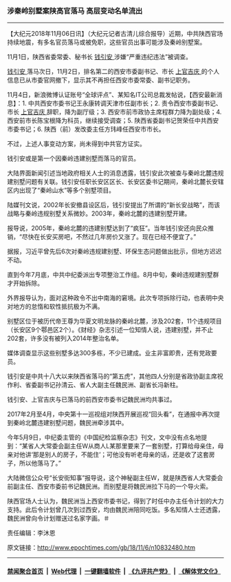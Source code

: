 ### 涉秦岭别墅案陕高官落马 高层变动名单流出
------------------------

<p>
 【大纪元2018年11月06日讯】（大纪元记者古清儿综合报导）近期，中共陕西官场持续地震，有多名官员落马或被免职，这些官员出事可能涉及秦岭别墅案。
</p>
<p>
 11月1日，陕西省委常委、秘书长
 <a href="http://www.epochtimes.com/gb/tag/%E9%92%B1%E5%BC%95%E5%AE%89.html">
  钱引安
 </a>
 涉嫌“严重违纪违法”被调查。
</p>
<p>
 <a href="http://www.epochtimes.com/gb/tag/%E9%92%B1%E5%BC%95%E5%AE%89.html">
  钱引安
 </a>
 落马次日，11月2日，排名第二的西安市委副书记、市长
 <a href="http://www.epochtimes.com/gb/tag/%E4%B8%8A%E5%AE%98%E5%90%89%E5%BA%86.html">
  上官吉庆
 </a>
 的个人信息已从市委官网撤下，显示其不再担任西安市委常委、副书记职务。
</p>
<p>
 11月4日，新浪微博认证账号“全球评点”、某知名IT公司总裁发帖说，【西安最新消息】：1. 中共西安市委书记王永康转调天津市任副市长；2. 责令西安市委副书记、市长
 <a href="http://www.epochtimes.com/gb/tag/%E4%B8%8A%E5%AE%98%E5%90%89%E5%BA%86.html">
  上官吉庆
 </a>
 辞职，降为副厅级；3. 西安市前市政协主席程群力降为副处级；4. 西安前市长陈宝根降为科员，继续接受调查；5. 陕西省委副书记贺荣任中共西安市委书记；6. 陕西（前）发改委主任方玮峰任西安市市长。
</p>
<p>
 不过，上述人事变动方案，尚未得到中共官方证实。
</p>
<p>
 钱引安或是第一个因秦岭违建别墅而落马的官员。
</p>
<p>
 大陆界面新闻引述当地政府相关人士的消息透露，钱引安此次被查与秦岭北麓违规建别墅问题有关联。钱引安任职长安区区长、长安区委书记期间，秦岭北麓长安辖区内出现了“秦岭山水”等多个别墅项目。
</p>
<p>
 陆媒刊文说，2002年长安撤县设区后，钱引安提出了所谓的“新长安战略”，而该战略与秦岭违规别墅关系微妙。2003年，秦岭北麓的违建别墅开建。
</p>
<p>
 报导说，2005年，秦岭北麓的违建别墅达到了“疯狂”。当年钱引安还向民众推销，“尽快在长安买房吧，不然过几年房价又涨了。现在已经不便宜了。”
</p>
<p>
 据报，习近平曾先后6次对秦岭违规建别墅、环保生态问题做出批示，但地方迟迟不动。
</p>
<p>
 直到今年7月底，中共中纪委派出专项整治工作组。8月中旬，秦岭违规建别墅群才开始拆除。
</p>
<p>
 外界报导认为，面对这种政令不出中南海的窘境。此次专项拆除行动，也表明中央对地方的怠惰和软性抵抗极为不满。
</p>
<p>
 别墅区位于被历代帝王尊为华夏文明龙脉的秦岭北麓，涉及202套，11个违规项目（长安区9个鄠邑区2个）。《财经》杂志引述一位知情人说，违建别墅，并不止202套，许多没有被列入2014年整治名单。
</p>
<p>
 媒体调查显示这些别墅多达300多栋，不少已建成。业主非富即贵，还有党政要员。
</p>
<p>
 钱引安是中共十八大以来陕西省落马的“第五虎”，其他四人分别是省政协副主席祝作利、省委副书记孙清云、省人大副主任魏民洲、副省长冯新柱。
</p>
<p>
 钱引安、上官吉庆与已落马的前西安市委书记魏民洲均共事过。
</p>
<p>
 2017年2月至4月，中央第十一巡视组对陕西开展巡视“回头看”，在通报中再次提到秦岭北麓违建别墅问题，魏民洲牵涉其中。
</p>
<p>
 今年5月9日，中纪委主管的《中国纪检监察杂志》刊文，文中没有点名地提到：“某省人大常委会副主任W从商人L某那里要来了一套别墅，打算给母亲住，母亲对他讲‘那是别人的房子，不能住’；可他没有听老母亲的话，还是收了这套房子，所以他落马了。”
</p>
<p>
 大陆微信公众号“长安街知事”报导说，这个神秘副主任W，就是陕西省人大常委会前副主任、西安市委前书记魏民洲。而别墅是将魏民洲拉下马的一个导火索。
</p>
<p>
 陕西官场人士认为，魏民洲当上西安市委书记，得到了时任中办主任令计划的大力支持。此后令计划曾几次到过西安，均由魏民洲陪同吃饭。多名知情人士还透露，魏民洲曾向令计划赠送过名家字画。＃
</p>
<p>
 责任编辑：李沐恩
</p>

原文链接：http://www.epochtimes.com/gb/18/11/6/n10832480.htm


------------------------
#### [禁闻聚合首页](https://github.com/gfw-breaker/banned-news/blob/master/README.md) &nbsp;|&nbsp; [Web代理](https://github.com/gfw-breaker/open-proxy/blob/master/README.md) &nbsp;|&nbsp; [一键翻墙软件](https://github.com/gfw-breaker/nogfw/blob/master/README.md) &nbsp;|&nbsp; [《九评共产党》](https://github.com/gfw-breaker/9ping.md/blob/master/README.md#九评之一评共产党是什么) &nbsp;|&nbsp; [《解体党文化》](https://github.com/gfw-breaker/jtdwh.md/blob/master/README.md#绪论)